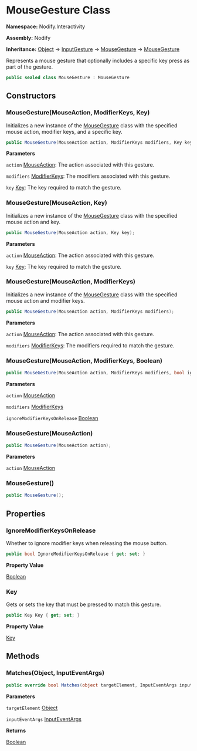 # MouseGesture Class  
  
**Namespace:** Nodify.Interactivity  
  
**Assembly:** Nodify  
  
**Inheritance:** [Object](https://docs.microsoft.com/en-us/dotnet/api/System.Object) → [InputGesture](https://docs.microsoft.com/en-us/dotnet/api/System.Windows.Input.InputGesture) → [MouseGesture](https://docs.microsoft.com/en-us/dotnet/api/System.Windows.Input.MouseGesture) → [MouseGesture](Nodify_Interactivity_MouseGesture)  
  
Represents a mouse gesture that optionally includes a specific key press as part of the gesture.  
  
```csharp  
public sealed class MouseGesture : MouseGesture  
```  
  
## Constructors  
  
### MouseGesture(MouseAction, ModifierKeys, Key)  
  
Initializes a new instance of the [MouseGesture](Nodify_Interactivity_MouseGesture) class with the specified mouse action, modifier keys, and a specific key.  
  
```csharp  
public MouseGesture(MouseAction action, ModifierKeys modifiers, Key key);  
```  
  
**Parameters**  
  
`action` [MouseAction](https://docs.microsoft.com/en-us/dotnet/api/System.Windows.Input.MouseAction): The action associated with this gesture.  
  
`modifiers` [ModifierKeys](https://docs.microsoft.com/en-us/dotnet/api/System.Windows.Input.ModifierKeys): The modifiers associated with this gesture.  
  
`key` [Key](https://docs.microsoft.com/en-us/dotnet/api/System.Windows.Input.Key): The key required to match the gesture.  
  
### MouseGesture(MouseAction, Key)  
  
Initializes a new instance of the [MouseGesture](Nodify_Interactivity_MouseGesture) class with the specified mouse action and key.  
  
```csharp  
public MouseGesture(MouseAction action, Key key);  
```  
  
**Parameters**  
  
`action` [MouseAction](https://docs.microsoft.com/en-us/dotnet/api/System.Windows.Input.MouseAction): The action associated with this gesture.  
  
`key` [Key](https://docs.microsoft.com/en-us/dotnet/api/System.Windows.Input.Key): The key required to match the gesture.  
  
### MouseGesture(MouseAction, ModifierKeys)  
  
Initializes a new instance of the [MouseGesture](Nodify_Interactivity_MouseGesture) class with the specified mouse action and modifier keys.  
  
```csharp  
public MouseGesture(MouseAction action, ModifierKeys modifiers);  
```  
  
**Parameters**  
  
`action` [MouseAction](https://docs.microsoft.com/en-us/dotnet/api/System.Windows.Input.MouseAction): The action associated with this gesture.  
  
`modifiers` [ModifierKeys](https://docs.microsoft.com/en-us/dotnet/api/System.Windows.Input.ModifierKeys): The modifiers required to match the gesture.  
  
### MouseGesture(MouseAction, ModifierKeys, Boolean)  
  
```csharp  
public MouseGesture(MouseAction action, ModifierKeys modifiers, bool ignoreModifierKeysOnRelease);  
```  
  
**Parameters**  
  
`action` [MouseAction](https://docs.microsoft.com/en-us/dotnet/api/System.Windows.Input.MouseAction)  
  
`modifiers` [ModifierKeys](https://docs.microsoft.com/en-us/dotnet/api/System.Windows.Input.ModifierKeys)  
  
`ignoreModifierKeysOnRelease` [Boolean](https://docs.microsoft.com/en-us/dotnet/api/System.Boolean)  
  
### MouseGesture(MouseAction)  
  
```csharp  
public MouseGesture(MouseAction action);  
```  
  
**Parameters**  
  
`action` [MouseAction](https://docs.microsoft.com/en-us/dotnet/api/System.Windows.Input.MouseAction)  
  
### MouseGesture()  
  
```csharp  
public MouseGesture();  
```  
  
## Properties  
  
### IgnoreModifierKeysOnRelease  
  
Whether to ignore modifier keys when releasing the mouse button.  
  
```csharp  
public bool IgnoreModifierKeysOnRelease { get; set; }  
```  
  
**Property Value**  
  
[Boolean](https://docs.microsoft.com/en-us/dotnet/api/System.Boolean)  
  
### Key  
  
Gets or sets the key that must be pressed to match this gesture.  
  
```csharp  
public Key Key { get; set; }  
```  
  
**Property Value**  
  
[Key](https://docs.microsoft.com/en-us/dotnet/api/System.Windows.Input.Key)  
  
## Methods  
  
### Matches(Object, InputEventArgs)  
  
```csharp  
public override bool Matches(object targetElement, InputEventArgs inputEventArgs);  
```  
  
**Parameters**  
  
`targetElement` [Object](https://docs.microsoft.com/en-us/dotnet/api/System.Object)  
  
`inputEventArgs` [InputEventArgs](https://docs.microsoft.com/en-us/dotnet/api/System.Windows.Input.InputEventArgs)  
  
**Returns**  
  
[Boolean](https://docs.microsoft.com/en-us/dotnet/api/System.Boolean)  
  
